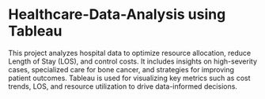 # Healthcare-Data-Analysis using Tableau

This project analyzes hospital data to optimize resource allocation, reduce Length of Stay (LOS), and control costs. It includes insights on high-severity cases, specialized care for bone cancer, and strategies for improving patient outcomes. Tableau is used for visualizing key metrics such as cost trends, LOS, and resource utilization to drive data-informed decisions.

